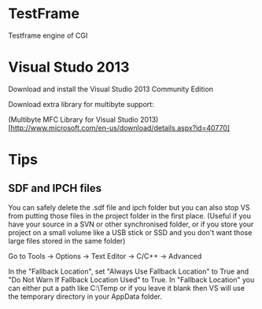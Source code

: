 TestFrame
=========

Testframe engine of CGI

# Visual Studo 2013

Download and install the Visual Studio 2013 Community Edition

Download extra library for multibyte support:

(Multibyte MFC Library for Visual Studio 2013)[http://www.microsoft.com/en-us/download/details.aspx?id=40770]


# Tips

## SDF and IPCH files

You can safely delete the .sdf file and ipch folder but you can also stop VS from putting those files in the project folder in the first place. (Useful if you have your source in a SVN or other synchronised folder, or if you store your project on a small volume like a USB stick or SSD and you don't want those large files stored in the same folder)

Go to Tools -> Options -> Text Editor -> C/C++ -> Advanced

In the "Fallback Location", set "Always Use Fallback Location" to True and "Do Not Warn If Fallback Location Used" to True. In "Fallback Location" you can either put a path like C:\Temp or if you leave it blank then VS will use the temporary directory in your AppData folder.